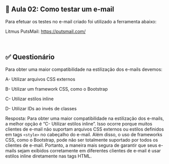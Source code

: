 ## 📝 Aula 02: Como testar um e-mail
Para efetuar os testes no e-mail criado foi utilizado a ferramenta abaixo:

Litmus PutsMail: https://putsmail.com/

<br>

## ✅ Questionário
Para obter uma maior compatibilidade na estilização dos e-mails devemos:

A- Utilizar arquivos CSS externos

B- Utilizar um framework CSS, como o Bootstrap

C- Utilizar estilos inline

D- Utilizar IDs ao invés de classes

Resposta: Para obter uma maior compatibilidade na estilização dos e-mails, a melhor opção é “C- Utilizar estilos inline”. Isso ocorre porque muitos clientes de e-mail não suportam arquivos CSS externos ou estilos definidos em tags ``<style>`` no cabeçalho do e-mail. Além disso, o uso de frameworks CSS, como o Bootstrap, pode não ser totalmente suportado por todos os clientes de e-mail. Portanto, a maneira mais segura de garantir que seus e-mails sejam exibidos corretamente em diferentes clientes de e-mail é usar estilos inline diretamente nas tags HTML.